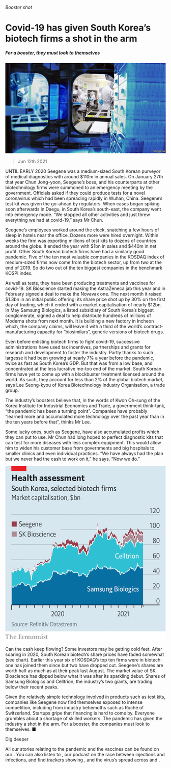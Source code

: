 ###### Booster shot

# Covid-19 has given South Korea’s biotech firms a shot in the arm 

##### For a booster, they must look to themselves 

![image](images/20210612_wbp502.jpg) 

> Jun 12th 2021 

UNTIL EARLY 2020 Seegene was a medium-sized South Korean purveyor of medical diagnostics with around $110m in annual sales. On January 27th that year Chun Jong-yoon, Seegene’s boss, and his counterparts at other biotechnology firms were summoned to an emergency meeting by the government. Officials asked if they could produce tests for a novel coronavirus which had been spreading rapidly in Wuhan, China. Seegene’s test kit was given the go-ahead by regulators. When cases began spiking soon afterwards in Daegu, in South Korea’s south-east, the company went into emergency mode. “We stopped all other activities and just threw everything we had at covid-19,” says Mr Chun.

Seegene’s employees worked around the clock, snatching a few hours of sleep in hotels near the office. Dozens more were hired overnight. Within weeks the firm was exporting millions of test kits to dozens of countries around the globe. It ended the year with $1bn in sales and $440m in net profit. Other South Korean biotech firms have had a similarly good pandemic. Five of the ten most valuable companies in the KOSDAQ index of medium-sized firms now come from the biotech sector, up from two at the end of 2019. So do two out of the ten biggest companies in the benchmark KOSPI index.


As well as tests, they have been producing treatments and vaccines for covid-19. SK Bioscience started making the AstraZeneca jab this year and in February signed a deal to make the Novavax one. The next month it raised $1.3bn in an initial public offering; its share price shot up by 30% on the first day of trading, which it ended with a market capitalisation of nearly $12bn. In May Samsung Biologics, a listed subsidiary of South Korea’s biggest conglomerate, signed a deal to help distribute hundreds of millions of Moderna shots from next month. It is building a new factory in Incheon which, the company claims, will leave it with a third of the world’s contract-manufacturing capacity for “biosimilars”, generic versions of biotech drugs.

Even before enlisting biotech firms to fight covid-19, successive administrations have used tax incentives, partnerships and grants for research and development to foster the industry. Partly thanks to such largesse it had been growing at nearly 7% a year before the pandemic, twice as fast as South Korea’s GDP. But that was from a low base, and concentrated at the less lucrative me-too end of the market. South Korean firms have yet to come up with a blockbuster treatment licensed around the world. As such, they account for less than 2% of the global biotech market, says Lee Seong-kyou of Korea Biotechnology Industry Organisation, a trade group.

The industry’s boosters believe that, in the words of Kwon Oh-sung of the Korea Institute for Industrial Economics and Trade, a government think-tank, “the pandemic has been a turning point”. Companies have probably “learned more and accumulated more technology over the past year than in the ten years before that”, thinks Mr Lee.

Some lucky ones, such as Seegene, have also accumulated profits which they can put to use. Mr Chun had long hoped to perfect diagnostic kits that can test for more diseases with less complex equipment. This would allow him to widen his customer base from governments and big hospitals to smaller clinics and even individual practices. “We have always had the plan but we never had the cash to work on it,” he says. “Now we do.”

![image](images/20210612_WBC551.png) 


Can the cash keep flowing? Some investors may be getting cold feet. After soaring in 2020, South Korean biotech’s share prices have faded somewhat (see chart). Earlier this year six of KOSDAQ’s top ten firms were in biotech: one has joined them since but two have dropped out. Seegene’s shares are worth half as much as at their peak last August. The market value of SK Bioscience has dipped below what it was after its sparkling debut. Shares of Samsung Biologics and Celltrion, the industry’s two giants, are trading below their recent peaks.

Given the relatively simple technology involved in products such as test kits, companies like Seegene now find themselves exposed to intense competition, including from industry behemoths such as Roche of Switzerland. Startups gripe that financing is hard to come by. Everyone grumbles about a shortage of skilled workers. The pandemic has given the industry a shot in the arm. For a booster, the companies must look to themselves. ■

Dig deeper

All our stories relating to the pandemic and the vaccines can be found on our . You can also listen to , our podcast on the race between injections and infections, and find trackers showing ,  and the virus’s spread across  and .

